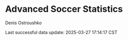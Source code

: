 # Advanced Soccer Statistics
Denis Ostroushko

<!-- gfm -->

Last successful data update: 2025-03-27 17:14:17 CST
